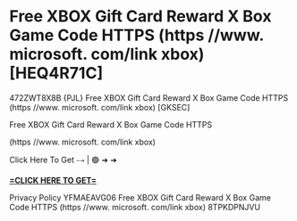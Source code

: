 # Free XBOX Gift Card Reward X Box Game Code HTTPS (https //www. microsoft. com/link xbox) [HEQ4R71C]

472ZWT8X8B {PJL} Free XBOX Gift Card Reward X Box Game Code HTTPS (https //www. microsoft. com/link xbox) [GKSEC]

Free XBOX Gift Card Reward X Box Game Code HTTPS

(https //www. microsoft. com/link xbox)

Click Here To Get ⤍ | 🟢 ➜ ➜ 

**[=CLICK HERE TO GET=](https://www.google.com/url?q=https%3A%2F%2Fappbitly.com%2FDHFqQ)**

Privacy Policy YFMAEAVG06 Free XBOX Gift Card Reward X Box Game Code HTTPS (https //www. microsoft. com/link xbox) 8TPKDPNJVU


